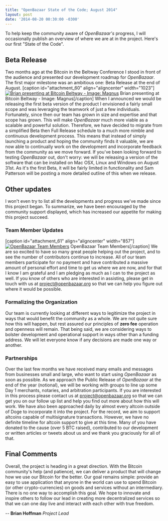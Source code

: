 ```yaml
---
title: "OpenBazaar State of the Code; August 2014" 
layout: post
date: '2014-08-20 00:30:00 -0300'
---
```

        
To help keep the community aware of _OpenBazaar's_ progress, I will occasionally publish an overview of where we are at in the project. Here's our first "State of the Code".

[](https://gist.github.com/drwasho/e0b38474587df7379d67#beta-release)Beta Release
---------------------------------------------------------------------------------

Two months ago at the Bitcoin in the Beltway Conference I stood in front of the audience and presented our development roadmap for _OpenBazaar_. The first major milestone was an ambitious one: Beta Release at the end of August. \[caption id="attachment_60" align="aligncenter" width="1023"\][![Brian presenting at Bitcoin Beltway - Image: Magnus](BrianBeltway.jpg)](BrianBeltway.jpg) Brian presenting at Bitcoin Beltway - Image: Magnus\[/caption\] When I announced we would be releasing the first beta version of the product I envisioned a fairly small scope and was leveraging the teamwork of just a few individuals. Fortunately, since then our team has grown in size and expertise and that scope has grown. This will make _OpenBazaar_ much more viable as a scalable and powerful solution. Therefore, we have decided to migrate from a simplified Beta then Full Release schedule to a much more nimble and continuous development process. This means that instead of simply launching a product and hoping the community finds it valuable, we are now able to continually work on the development and incorporate feedback from the community as we move forward. If you've been looking forward to testing _OpenBazaar_ out, don't worry: we will be releasing a version of the software that can be installed on Mac OSX, Linux and Windows on August 31st. As it's the first Beta, it will be fairly limited in functionality and Sam Patterson will be posting a more detailed outline of this when we release.

[](https://gist.github.com/drwasho/e0b38474587df7379d67#other-updates)Other updates
-----------------------------------------------------------------------------------

I won't even try to list all the developments and progress we've made since this project began. To summarize, we have been encouraged by the community support displayed, which has increased our appetite for making this project succeed.

### [](https://gist.github.com/drwasho/e0b38474587df7379d67#team-member-updates)Team Member Updates

\[caption id="attachment_61" align="aligncenter" width="857"\][![OpenBazaar Team Members](OBteam.png)](OBteam.png) OpenBazaar Team Members\[/caption\] We are so excited to have so many great people helping out the project, and to see the number of contributors continue to increase. All of our team members participate for no payment and have contributed a massive amount of personal effort and time to get us where we are now, and for that I know I am grateful and I am pledging as much as I can to the project as well. If you know of others who are interested in assisting, please get in touch with us at [project@openbazaar.org](mailto:project@openbazaar.org) so that we can help you figure out where it would be possible.

### [](https://gist.github.com/drwasho/e0b38474587df7379d67#formalizing-the-organization)Formalizing the Organization

Our team is currently looking at different ways to legitimize the project in ways that would benefit the community as a whole. We are not quite sure how this will happen, but rest assured our principles of **zero fee** operation and openness will remain. That being said, we are considering ways to bolster development and operational support in ways other than a funding address. We will let everyone know if any decisions are made one way or another.

### [](https://gist.github.com/drwasho/e0b38474587df7379d67#partnerships)Partnerships

Over the last few months we have received many emails and messages from businesses small and large, who want to start using _OpenBazaar_ as soon as possible. As we approach the Public Release of _OpenBazaar_ at the end of the year (notional), we will be working with groups to line up some Day 1 merchants, notaries, and arbitration participants. If you are interested in this process please contact us at [project@openbazaar.org](mailto:project@openbazaar.org) so that we can get you on our follow up list and help you find out more about how this will work. We have also been approached daily by almost every altcoin outside of Doge to incorporate it into the project. For the record, we aim to support altcoins capable of multisignature transactions. However, we have no definite timeline for altcoin support to give at this time. Many of you have donated to the cause (over 5 BTC raised), contributed to our development or written articles or tweets about us and we thank you graciously for all of that.

[](https://gist.github.com/drwasho/e0b38474587df7379d67#final-comments)Final Comments
-------------------------------------------------------------------------------------

Overall, the project is heading in a great direction. With the Bitcoin community's help (and patience), we can deliver a product that will change how we use our Bitcoin for the better. Our goal remains simple: provide an easy to use application that anyone in the world can use to spend Bitcoin (or other crypto-currencies) on goods and services without an intermediary. There is no one way to accomplish this goal. We hope to innovate and inspire others to follow our lead in creating more decentralized services so that we can one day live and interact with each other with true freedom.

\-\- **Brian Hoffman** _Project Lead_